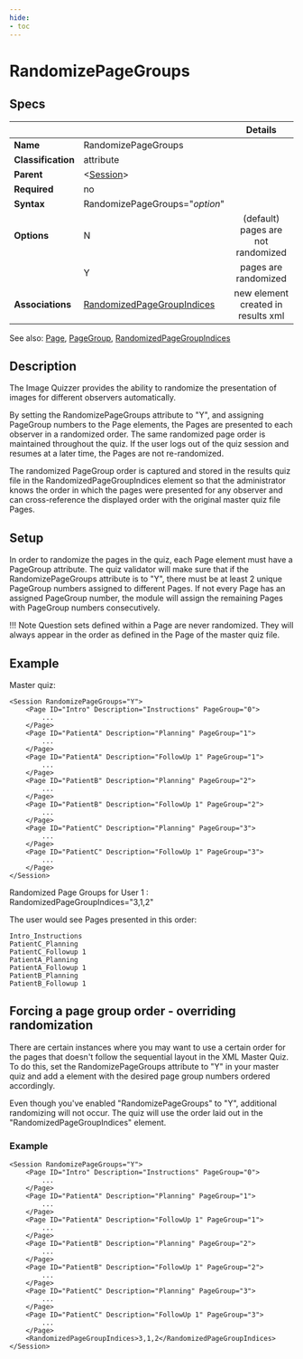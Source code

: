 ```yaml
---
hide:
- toc
---
```

# RandomizePageGroups

## Specs

| || Details |
|---|---|:---:|
| **Name** | RandomizePageGroups ||
| **Classification** | attribute ||
| **Parent** | <[Session](index.md)\> ||
| **Required** | no ||
| **Syntax** | RandomizePageGroups="*option*" ||
| **Options** | N | (default) pages are not randomized |
|             | Y | pages are randomized |
| **Associations** | [RandomizedPageGroupIndices](../../results.md#randomizedpagegroupindices) | new element created in results xml |


See also:  [Page](../page/index.md), [PageGroup](../page/pagegroup.md),  [RandomizedPageGroupIndices](../../results.md#randomizedpagegroupindices)

## Description

The Image Quizzer provides the ability to randomize the presentation of images for different observers automatically.

By setting the RandomizePageGroups attribute to "Y", and assigning PageGroup numbers 
to the Page elements, the Pages are presented to each observer in a randomized order. 
The same randomized page order is maintained throughout the quiz.
If the user logs out of the quiz session and resumes at a later time, the Pages are not re-randomized.

The randomized PageGroup order is captured and stored in the results quiz file in the RandomizedPageGroupIndices element 
so that the administrator knows the order in which the pages were presented for any observer and can cross-reference the displayed order 
with the original master quiz file Pages.


## Setup

In order to randomize the pages in the quiz, each Page element must have a PageGroup attribute.
The quiz validator will make sure that if the RandomizePageGroups attribute is to "Y", there must be at least 2 unique PageGroup numbers
assigned to different Pages. If not every Page has an assigned PageGroup number, the module will assign the remaining Pages with PageGroup 
numbers consecutively. 

!!! Note
    Question sets defined within a Page are never randomized. They will always appear in the order
    as defined in the Page of the master quiz file.


## Example

Master quiz:

```
<Session RandomizePageGroups="Y">
	<Page ID="Intro" Description="Instructions" PageGroup="0">
		...
	</Page>
	<Page ID="PatientA" Description="Planning" PageGroup="1">
		...
	</Page>
	<Page ID="PatientA" Description="FollowUp 1" PageGroup="1">
		...
	</Page>
	<Page ID="PatientB" Description="Planning" PageGroup="2">
		...
	</Page>
	<Page ID="PatientB" Description="FollowUp 1" PageGroup="2">
		...
	</Page>
	<Page ID="PatientC" Description="Planning" PageGroup="3">
		...
	</Page>
	<Page ID="PatientC" Description="FollowUp 1" PageGroup="3">
		...
	</Page>
</Session>
```


Randomized Page Groups for User 1 :  RandomizedPageGroupIndices="3,1,2"

The user would see Pages presented in this order:

```
Intro_Instructions
PatientC_Planning
PatientC_Followup 1
PatientA_Planning
PatientA_Followup 1
PatientB_Planning
PatientB_Followup 1
```

## Forcing a page group order - overriding randomization

There are certain instances where you may want to use a certain order for the pages that doesn't follow the sequential layout in the XML Master Quiz.
To do this, set the RandomizePageGroups attribute to "Y" in your master quiz and add a <RandomizedPageGroupIndices> element with the 
desired page group numbers ordered accordingly.

Even though you've enabled "RandomizePageGroups" to "Y", additional randomizing will not occur.
The quiz will use the order laid out in the "RandomizedPageGroupIndices" element.

### Example

```
<Session RandomizePageGroups="Y">
	<Page ID="Intro" Description="Instructions" PageGroup="0">
		...
	</Page>
	<Page ID="PatientA" Description="Planning" PageGroup="1">
		...
	</Page>
	<Page ID="PatientA" Description="FollowUp 1" PageGroup="1">
		...
	</Page>
	<Page ID="PatientB" Description="Planning" PageGroup="2">
		...
	</Page>
	<Page ID="PatientB" Description="FollowUp 1" PageGroup="2">
		...
	</Page>
	<Page ID="PatientC" Description="Planning" PageGroup="3">
		...
	</Page>
	<Page ID="PatientC" Description="FollowUp 1" PageGroup="3">
		...
	</Page>
	<RandomizedPageGroupIndices>3,1,2</RandomizedPageGroupIndices>
</Session>
```